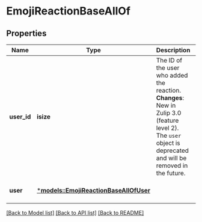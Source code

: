 # EmojiReactionBaseAllOf

## Properties
Name | Type | Description | Notes
------------ | ------------- | ------------- | -------------
**user_id** | **isize** | The ID of the user who added the reaction.  **Changes**: New in Zulip 3.0 (feature level 2). The `user` object is deprecated and will be removed in the future.  | [optional] [default to None]
**user** | [***models::EmojiReactionBaseAllOfUser**](EmojiReactionBase_allOf_user.md) |  | [optional] [default to None]

[[Back to Model list]](../README.md#documentation-for-models) [[Back to API list]](../README.md#documentation-for-api-endpoints) [[Back to README]](../README.md)


